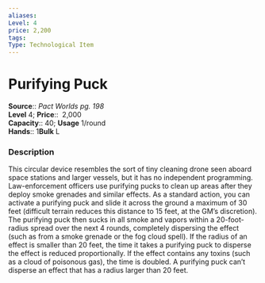 ```yaml
---
aliases: 
Level: 4
price: 2,200
tags: 
Type: Technological Item
---
```


# Purifying Puck

**Source**:: _Pact Worlds pg. 198_  
**Level** 4;
**Price**::  2,000  
**Capacity**:: 40; **Usage** 1/round  
**Hands**:: 1**Bulk** L

### Description

This circular device resembles the sort of tiny cleaning drone seen aboard space stations and larger vessels, but it has no independent programming. Law-enforcement officers use purifying pucks to clean up areas after they deploy smoke grenades and similar effects. As a standard action, you can activate a purifying puck and slide it across the ground a maximum of 30 feet (difficult terrain reduces this distance to 15 feet, at the GM’s discretion). The purifying puck then sucks in all smoke and vapors within a 20-foot-radius spread over the next 4 rounds, completely dispersing the effect (such as from a smoke grenade or the fog cloud spell). If the radius of an effect is smaller than 20 feet, the time it takes a purifying puck to disperse the effect is reduced proportionally. If the effect contains any toxins (such as a cloud of poisonous gas), the time is doubled. A purifying puck can’t disperse an effect that has a radius larger than 20 feet.
